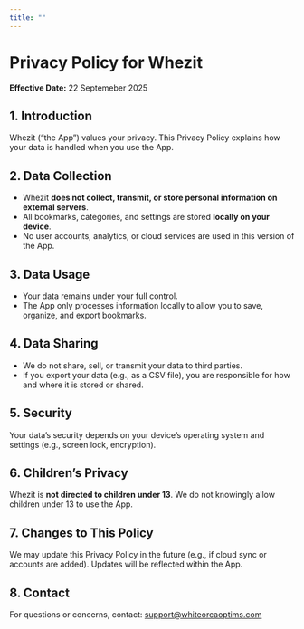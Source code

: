 ```yaml
---
title: ""
---
```


# Privacy Policy for Whezit

**Effective Date:** 22 Septemeber 2025

## 1. Introduction

Whezit (“the App”) values your privacy. This Privacy Policy explains how your data is handled when you use the App.

## 2. Data Collection

- Whezit **does not collect, transmit, or store personal information on external servers**.
- All bookmarks, categories, and settings are stored **locally on your device**.
- No user accounts, analytics, or cloud services are used in this version of the App.

## 3. Data Usage

- Your data remains under your full control.
- The App only processes information locally to allow you to save, organize, and export bookmarks.

## 4. Data Sharing

- We do not share, sell, or transmit your data to third parties.
- If you export your data (e.g., as a CSV file), you are responsible for how and where it is stored or shared.

## 5. Security

Your data’s security depends on your device’s operating system and settings (e.g., screen lock, encryption).

## 6. Children’s Privacy

Whezit is **not directed to children under 13**. We do not knowingly allow children under 13 to use the App.

## 7. Changes to This Policy

We may update this Privacy Policy in the future (e.g., if cloud sync or accounts are added). Updates will be reflected within the App.

## 8. Contact

For questions or concerns, contact: support@whiteorcaoptims.com
